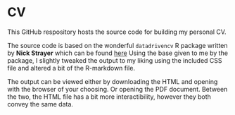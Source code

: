# CV
This GitHub respository hosts the source code for building my personal CV.

The source code is based on the wonderful `datadrivencv` R package written by **Nick Strayer** which can be found [here](https://github.com/nstrayer/datadrivencv)
Using the base given to me by the package, I slightly tweaked the output to my liking using the included CSS file and altered a bit of the R-markdown file.

The output can be viewed either by downloading the HTML and opening with the browser of your choosing. Or opening the PDF document.
Between the two, the HTML file has a bit more interactibility, however they both convey the same data. 
